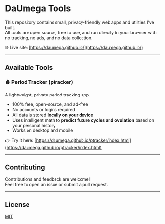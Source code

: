 # DaUmega Tools

This repository contains small, privacy-friendly web apps and utilities I’ve built.  
All tools are open source, free to use, and run directly in your browser with no tracking, no ads, and no data collection.  

🌐 Live site: [https://daumega.github.io/](https://daumega.github.io/)

---

## Available Tools

### 🩸 Period Tracker (ptracker)
A lightweight, private period tracking app.

- 100% free, open-source, and ad-free  
- No accounts or logins required  
- All data is stored **locally on your device**  
- Uses intelligent math to **predict future cycles and ovulation** based on your personal history  
- Works on desktop and mobile  

👉 Try it here: [https://daumega.github.io/ptracker/index.html](https://daumega.github.io/ptracker/index.html)

---

## Contributing
Contributions and feedback are welcome!  
Feel free to open an issue or submit a pull request.

---

## License
[MIT](LICENSE)
